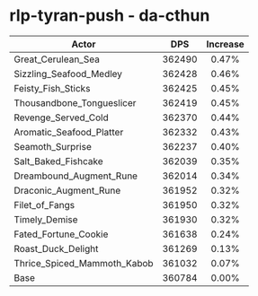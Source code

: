 # rlp-tyran-push - da-cthun
| Actor | DPS | Increase |
|---|:---:|:---:|
|Great_Cerulean_Sea|362490|0.47%|
|Sizzling_Seafood_Medley|362428|0.46%|
|Feisty_Fish_Sticks|362425|0.45%|
|Thousandbone_Tongueslicer|362419|0.45%|
|Revenge_Served_Cold|362370|0.44%|
|Aromatic_Seafood_Platter|362332|0.43%|
|Seamoth_Surprise|362237|0.40%|
|Salt_Baked_Fishcake|362039|0.35%|
|Dreambound_Augment_Rune|362014|0.34%|
|Draconic_Augment_Rune|361952|0.32%|
|Filet_of_Fangs|361950|0.32%|
|Timely_Demise|361930|0.32%|
|Fated_Fortune_Cookie|361638|0.24%|
|Roast_Duck_Delight|361269|0.13%|
|Thrice_Spiced_Mammoth_Kabob|361032|0.07%|
|Base|360784|0.00%|
